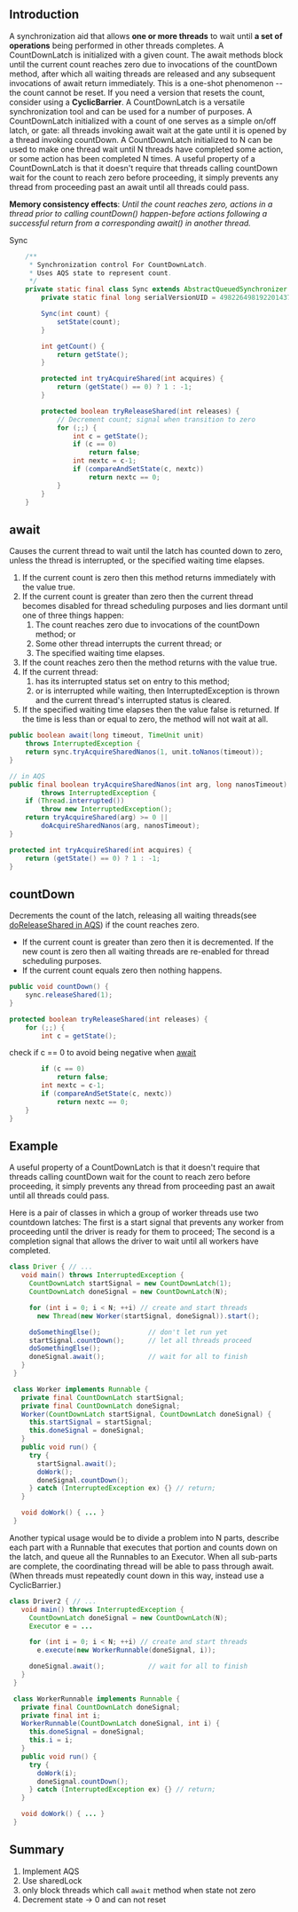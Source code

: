## Introduction



A synchronization aid that allows **one or more threads** to wait until **a set of operations** being performed in other threads completes.
A CountDownLatch is initialized with a given count. The await methods block until the current count reaches zero due to invocations of the countDown method, after which all waiting threads are released and any subsequent invocations of await return immediately. This is a one-shot phenomenon -- the count cannot be reset. If you need a version that resets the count, consider using a **CyclicBarrier**.
A CountDownLatch is a versatile synchronization tool and can be used for a number of purposes. A CountDownLatch initialized with a count of one serves as a simple on/off latch, or gate: all threads invoking await wait at the gate until it is opened by a thread invoking countDown. A CountDownLatch initialized to N can be used to make one thread wait until N threads have completed some action, or some action has been completed N times.
A useful property of a CountDownLatch is that it doesn't require that threads calling countDown wait for the count to reach zero before proceeding, it simply prevents any thread from proceeding past an await until all threads could pass.

**Memory consistency effects**: *Until the count reaches zero, actions in a thread prior to calling countDown() happen-before actions following a successful return from a corresponding await() in another thread.*

Sync

```java
    /**
     * Synchronization control For CountDownLatch.
     * Uses AQS state to represent count.
     */
    private static final class Sync extends AbstractQueuedSynchronizer {
        private static final long serialVersionUID = 4982264981922014374L;

        Sync(int count) {
            setState(count);
        }

        int getCount() {
            return getState();
        }

        protected int tryAcquireShared(int acquires) {
            return (getState() == 0) ? 1 : -1;
        }

        protected boolean tryReleaseShared(int releases) {
            // Decrement count; signal when transition to zero
            for (;;) {
                int c = getState();
                if (c == 0)
                    return false;
                int nextc = c-1;
                if (compareAndSetState(c, nextc))
                    return nextc == 0;
            }
        }
    }
```





## await
Causes the current thread to wait until the latch has counted down to zero, unless the thread is interrupted, or the specified waiting time elapses.
1. If the current count is zero then this method returns immediately with the value true.
2. If the current count is greater than zero then the current thread becomes disabled for thread scheduling purposes and lies dormant until one of three things happen:
   1. The count reaches zero due to invocations of the countDown method; or
   2. Some other thread interrupts the current thread; or
   3. The specified waiting time elapses.
3. If the count reaches zero then the method returns with the value true.
4. If the current thread:
      1. has its interrupted status set on entry to this method; 
      2. or is interrupted while waiting, then InterruptedException is thrown and the current thread's interrupted status is cleared.
5. If the specified waiting time elapses then the value false is returned. If the time is less than or equal to zero, the method will not wait at all.

```java
public boolean await(long timeout, TimeUnit unit)
    throws InterruptedException {
    return sync.tryAcquireSharedNanos(1, unit.toNanos(timeout));
}

// in AQS
public final boolean tryAcquireSharedNanos(int arg, long nanosTimeout)
        throws InterruptedException {
    if (Thread.interrupted())
        throw new InterruptedException();
    return tryAcquireShared(arg) >= 0 ||
        doAcquireSharedNanos(arg, nanosTimeout);
}

protected int tryAcquireShared(int acquires) {
    return (getState() == 0) ? 1 : -1;
}
```



## countDown

Decrements the count of the latch, releasing all waiting threads(see [doReleaseShared in AQS](/docs/CS/Java/JDK/Concurrency/AQS.md?id=doReleaseShared)) if the count reaches zero.
- If the current count is greater than zero then it is decremented. If the new count is zero then all waiting threads are re-enabled for thread scheduling purposes.
- If the current count equals zero then nothing happens.



```java
public void countDown() {
    sync.releaseShared(1);
}

protected boolean tryReleaseShared(int releases) {
    for (;;) {
        int c = getState();
```
check if c == 0 to avoid being negative when [await](/docs/CS/Java/JDK/Concurrency/CountDownLatch.md?id=await)
```java
        if (c == 0)
            return false;
        int nextc = c-1;
        if (compareAndSetState(c, nextc))
            return nextc == 0;
    }
}
```

## Example


A useful property of a CountDownLatch is that it doesn't require that threads calling countDown wait for the count to reach zero before proceeding, it simply prevents any thread from proceeding past an await until all threads could pass.

 Here is a pair of classes in which a group of worker threads use two countdown latches:
The first is a start signal that prevents any worker from proceeding until the driver is ready for them to proceed;
The second is a completion signal that allows the driver to wait until all workers have completed.

```java
class Driver { // ...
   void main() throws InterruptedException {
     CountDownLatch startSignal = new CountDownLatch(1);
     CountDownLatch doneSignal = new CountDownLatch(N);

     for (int i = 0; i < N; ++i) // create and start threads
       new Thread(new Worker(startSignal, doneSignal)).start();

     doSomethingElse();            // don't let run yet
     startSignal.countDown();      // let all threads proceed
     doSomethingElse();
     doneSignal.await();           // wait for all to finish
   }
 }

 class Worker implements Runnable {
   private final CountDownLatch startSignal;
   private final CountDownLatch doneSignal;
   Worker(CountDownLatch startSignal, CountDownLatch doneSignal) {
     this.startSignal = startSignal;
     this.doneSignal = doneSignal;
   }
   public void run() {
     try {
       startSignal.await();
       doWork();
       doneSignal.countDown();
     } catch (InterruptedException ex) {} // return;
   }

   void doWork() { ... }
 }
```



Another typical usage would be to divide a problem into N parts, describe each part with a Runnable that executes that portion and counts down on the latch, and queue all the Runnables to an Executor. When all sub-parts are complete, the coordinating thread will be able to pass through await. (When threads must repeatedly count down in this way, instead use a CyclicBarrier.)

```java
class Driver2 { // ...
   void main() throws InterruptedException {
     CountDownLatch doneSignal = new CountDownLatch(N);
     Executor e = ...

     for (int i = 0; i < N; ++i) // create and start threads
       e.execute(new WorkerRunnable(doneSignal, i));

     doneSignal.await();           // wait for all to finish
   }
 }

 class WorkerRunnable implements Runnable {
   private final CountDownLatch doneSignal;
   private final int i;
   WorkerRunnable(CountDownLatch doneSignal, int i) {
     this.doneSignal = doneSignal;
     this.i = i;
   }
   public void run() {
     try {
       doWork(i);
       doneSignal.countDown();
     } catch (InterruptedException ex) {} // return;
   }

   void doWork() { ... }
 }
```



## Summary


1. Implement AQS
2. Use sharedLock
3. only block threads which call `await` method when state not zero
4. Decrement state -> 0 and can not reset
